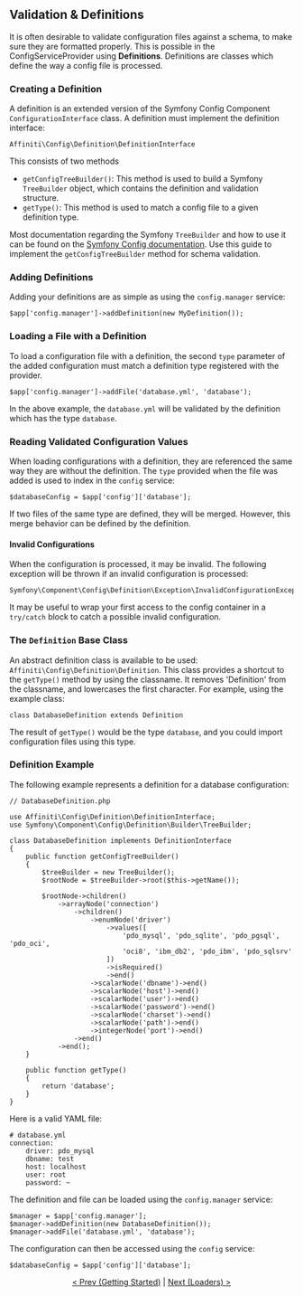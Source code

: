 ## Validation & Definitions

It is often desirable to validate configuration files against a schema, to make sure they are formatted properly.  This is possible in the ConfigServiceProvider using **Definitions**.  Definitions are classes which define the way a config file is processed.

### Creating a Definition

A definition is an extended version of the Symfony Config Component `ConfigurationInterface` class.  A definition must implement the definition interface:

    Affiniti\Config\Definition\DefinitionInterface

This consists of two methods

- `getConfigTreeBuilder()`: This method is used to build a Symfony `TreeBuilder` object, which contains the definition and validation structure.   
- `getType()`: This method is used to match a config file to a given definition type.

Most documentation regarding the Symfony `TreeBuilder` and how to use it can be found on the [Symfony Config documentation](http://symfony.com/doc/current/components/config/definition.html#defining-a-hierarchy-of-configuration-values-using-the-treebuilder).  Use this guide to implement the `getConfigTreeBuilder` method for schema validation.

### Adding Definitions

Adding your definitions are as simple as using the `config.manager` service:

    $app['config.manager']->addDefinition(new MyDefinition());

### Loading a File with a Definition

To load a configuration file with a definition, the second `type` parameter of the added configuration must match a definition type registered with the provider.

    $app['config.manager']->addFile('database.yml', 'database');

In the above example, the `database.yml` will be validated by the definition which has the type `database`.

### Reading Validated Configuration Values

When loading configurations with a definition, they are referenced the same way they are without the definition.  The `type` provided when the file was added is used to index in the `config` service:

    $databaseConfig = $app['config']['database'];

If two files of the same type are defined, they will be merged.  However, this merge behavior can be defined by the definition.  

#### Invalid Configurations

When the configuration is processed, it may be invalid.  The following exception will be thrown if an invalid configuration is processed:

    Symfony\Component\Config\Definition\Exception\InvalidConfigurationException

It may be useful to wrap your first access to the config container in a `try/catch` block to catch a possible invalid configuration.

### The `Definition` Base Class

An abstract definition class is available to be used: `Affiniti\Config\Definition\Definition`.  This class provides a shortcut to the `getType()` method by using the classname.  It removes 'Definition' from the classname, and lowercases the first character.  For example, using the example class:

    class DatabaseDefinition extends Definition

The result of `getType()` would be the type `database`, and you could import configuration files using this type.

### Definition Example

The following example represents a definition for a database configuration:

    // DatabaseDefinition.php

    use Affiniti\Config\Definition\DefinitionInterface;
    use Symfony\Component\Config\Definition\Builder\TreeBuilder;

    class DatabaseDefinition implements DefinitionInterface
    {
        public function getConfigTreeBuilder()
        {
	        $treeBuilder = new TreeBuilder();
	        $rootNode = $treeBuilder->root($this->getName());
	        
	        $rootNode->children()
	            ->arrayNode('connection')
	                ->children()
	                    ->enumNode('driver')
	                        ->values([
	                            'pdo_mysql', 'pdo_sqlite', 'pdo_pgsql', 'pdo_oci',
	                            'oci8', 'ibm_db2', 'pdo_ibm', 'pdo_sqlsrv'
	                        ])
	                        ->isRequired()
					    	->end()
	                    ->scalarNode('dbname')->end()
	                    ->scalarNode('host')->end()
	                    ->scalarNode('user')->end()
	                    ->scalarNode('password')->end()
	                    ->scalarNode('charset')->end()
	                    ->scalarNode('path')->end()
	                    ->integerNode('port')->end()
	                ->end()
	            ->end();
        }

        public function getType()
        {
            return 'database';
        } 
    }

Here is a valid YAML file:

    # database.yml
    connection:
        driver: pdo_mysql
        dbname: test
        host: localhost
        user: root
        password: ~

The definition and file can be loaded using the `config.manager` service:

    $manager = $app['config.manager'];
    $manager->addDefinition(new DatabaseDefinition());
    $manager->addFile('database.yml', 'database');

The configuration can then be accessed using the `config` service:

    $databaseConfig = $app['config']['database'];


<p />

<div style="text-align:center">
  <a href="getting-started.md">&lt; Prev (Getting Started)</a> | <a href="loaders.md">Next (Loaders) &gt;</a>
</div>